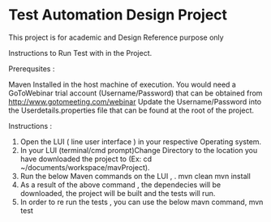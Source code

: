 # Test Automation Design Project 

This project is  for academic and Design Reference purpose only

Instructions to Run Test with in the Project.

Prerequsites : 

Maven Installed in the host machine of execution. 
You would need a GoToWebinar trial account (Username/Password) that can be obtained from http://www.gotomeeting.com/webinar
Update the Username/Password into the Userdetails.properties file that can be found at the root of the project.

Instructions :

1) Open the LUI ( line user interface ) in your respective Operating system.
2) In your LUI (terminal/cmd prompt)Change Directory to the location you have downloaded the project to (Ex: cd ~/documents/workspace/mavProject).
3) Run the below Maven commands on the LUI , .
     mvn clean
     mvn install
4) As a result of the above command , the dependecies will be downloaded, the project will be built and the tests will run.
5) In order to re run the tests , you can use the below mavn command,
     mvn test
    
